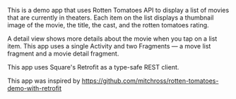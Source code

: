 This is a demo app that uses Rotten Tomatoes API to display a list of movies that are currently in theaters. 
Each item on the list displays a thumbnail image of the movie, the title, the cast, and the rotten tomatoes rating.

A detail view shows more details about the movie when you tap on a list item. 
This app uses a single Activity and two Fragments — a move list fragment and a movie detail fragment.

This app uses Square's Retrofit as a type-safe REST client.

This app was inspired by https://github.com/mitchross/rotten-tomatoes-demo-with-retrofit
